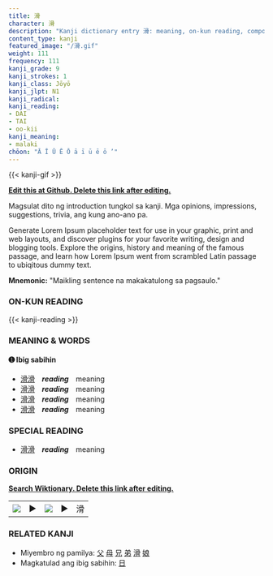 ```yaml
---
title: 滑
character: 滑
description: "Kanji dictionary entry 滑: meaning, on-kun reading, compounds, origin, related kanji"
content_type: kanji
featured_image: "/滑.gif"
weight: 111
frequency: 111
kanji_grade: 9
kanji_strokes: 1
kanji_class: Jōyō
kanji_jlpt: N1
kanji_radical: 
kanji_reading: 
- DAI
- TAI
- oo-kii
kanji_meaning:
- malaki
chōon: "Ā Ī Ū Ē Ō ā ī ū ē ō ’"
---
```

[//]: # (Don't edit the line below. Kanji animated GIF code is automatically generated.)
{{< kanji-gif >}}

[//]: # (Edit below this line.)

**[Edit this at Github. Delete this link after editing.](https://github.com/tim0g/tim/tree/main/content/kanji/滑/index.md)**

Magsulat dito ng introduction tungkol sa kanji. Mga opinions, impressions, suggestions, trivia, ang kung ano-ano pa.

Generate Lorem Ipsum placeholder text for use in your graphic, print and web layouts, and discover plugins for your favorite writing, design and blogging tools. Explore the origins, history and meaning of the famous passage, and learn how Lorem Ipsum went from scrambled Latin passage to ubiqitous dummy text.
 
**Mnemonic:** "Maikling sentence na makakatulong sa pagsaulo."

### ON-KUN READING

[//]: # (Don't edit the line below. ON-KUN READING code is automatically generated.)
{{< kanji-reading >}}

### MEANING & WORDS

#### ➊ **Ibig sabihin**
  - [滑](../滑)[滑](../滑)　***reading***　meaning
  - [滑](../滑)[滑](../滑)　***reading***　meaning
  - [滑](../滑)[滑](../滑)　***reading***　meaning
  - [滑](../滑)[滑](../滑)　***reading***　meaning

### SPECIAL READING
  - [滑](../滑)[滑](../滑)　***reading***　meaning

### ORIGIN

**[Search Wiktionary. Delete this link after editing.](https://wiktionary.org/wiki/滑)**
<table class="kanji-table"><tr><td>
<img src="60px-滑-bronze.svg.png">
</td><td>▶</td><td>
<img src="60px-滑-oracle.svg.png">
</td><td>▶</td>
<td class="kanji-origin">滑</td>
</tr></table>

### RELATED KANJI
- Miyembro ng pamilya: [父](../父) [母](../母) [兄](../兄) [弟](../弟) [滑](../滑) [娘](../娘)
- Magkatulad ang ibig sabihin: [日](../日)
